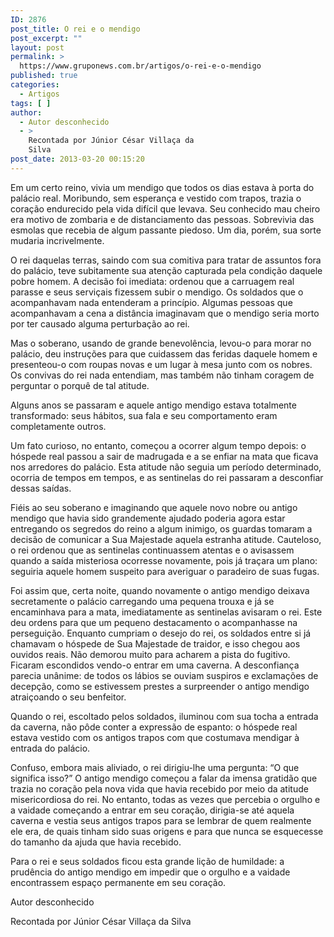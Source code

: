 ```yaml
---
ID: 2876
post_title: O rei e o mendigo
post_excerpt: ""
layout: post
permalink: >
  https://www.gruponews.com.br/artigos/o-rei-e-o-mendigo
published: true
categories:
  - Artigos
tags: [ ]
author:
  - Autor desconhecido
  - >
    Recontada por Júnior César Villaça da
    Silva
post_date: 2013-03-20 00:15:20
---
```

Em um certo reino, vivia um mendigo que todos os dias estava à porta do palácio real. Moribundo, sem esperança e vestido com trapos, trazia o coração endurecido pela vida difícil que levava. Seu conhecido mau cheiro era motivo de zombaria e de distanciamento das pessoas. Sobrevivia das esmolas que recebia de algum passante piedoso. Um dia, porém, sua sorte mudaria incrivelmente.

O rei daquelas terras, saindo com sua comitiva para tratar de assuntos fora do palácio, teve subitamente sua atenção capturada pela condição daquele pobre homem. A decisão foi imediata: ordenou que a carruagem real parasse e seus serviçais fizessem subir o mendigo. Os soldados que o acompanhavam nada entenderam a princípio. Algumas pessoas que acompanhavam a cena a distância imaginavam que o mendigo seria morto por ter causado alguma perturbação ao rei.

Mas o soberano, usando de grande benevolência, levou-o para morar no palácio, deu instruções para que cuidassem das feridas daquele homem e presenteou-o com roupas novas e um lugar à mesa junto com os nobres. Os convivas do rei nada entendiam, mas também não tinham coragem de perguntar o porquê de tal atitude.

Alguns anos se passaram e aquele antigo mendigo estava totalmente transformado: seus hábitos, sua fala e seu comportamento eram completamente outros.

Um fato curioso, no entanto, começou a ocorrer algum tempo depois: o hóspede real passou a sair de madrugada e a se enfiar na mata que ficava nos arredores do palácio. Esta atitude não seguia um período determinado, ocorria de tempos em tempos, e as sentinelas do rei passaram a desconfiar dessas saídas.

Fiéis ao seu soberano e imaginando que aquele novo nobre ou antigo mendigo que havia sido grandemente ajudado poderia agora estar entregando os segredos do reino a algum inimigo, os guardas tomaram a decisão de comunicar a Sua Majestade aquela estranha atitude. Cauteloso, o rei ordenou que as sentinelas continuassem atentas e o avisassem quando a saída misteriosa ocorresse novamente, pois já traçara um plano: seguiria aquele homem suspeito para averiguar o paradeiro de suas fugas.

Foi assim que, certa noite, quando novamente o antigo mendigo deixava secretamente o palácio carregando uma pequena trouxa e já se encaminhava para a mata, imediatamente as sentinelas avisaram o rei. Este deu ordens para que um pequeno destacamento o acompanhasse na perseguição. Enquanto cumpriam o desejo do rei, os soldados entre si já chamavam o hóspede de Sua Majestade de traidor, e isso chegou aos ouvidos reais. Não demorou muito para acharem a pista do fugitivo. Ficaram escondidos vendo-o entrar em uma caverna. A desconfiança parecia unânime: de todos os lábios se ouviam suspiros e exclamações de decepção, como se estivessem prestes a surpreender o antigo mendigo atraiçoando o seu benfeitor.

Quando o rei, escoltado pelos soldados, iluminou com sua tocha a entrada da caverna, não pôde conter a expressão de espanto: o hóspede real estava vestido com os antigos trapos com que costumava mendigar à entrada do palácio.

Confuso, embora mais aliviado, o rei dirigiu-lhe uma pergunta: “O que significa isso?” O antigo mendigo começou a falar da imensa gratidão que trazia no coração pela nova vida que havia recebido por meio da atitude misericordiosa do rei. No entanto, todas as vezes que percebia o orgulho e a vaidade começando a entrar em seu coração, dirigia-se até aquela caverna e vestia seus antigos trapos para se lembrar de quem realmente ele era, de quais tinham sido suas origens e para que nunca se esquecesse do tamanho da ajuda que havia recebido.

Para o rei e seus soldados ficou esta grande lição de humildade: a prudência do antigo mendigo em impedir que o orgulho e a vaidade encontrassem espaço permanente em seu coração.

Autor desconhecido

Recontada por Júnior César Villaça da Silva